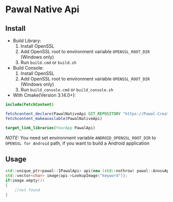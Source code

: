 # Pawal Native Api

## Install

* Build Library:
    1. Install OpenSSL 
    2. Add OpenSSL root to environment variable `OPENSSL_ROOT_DIR` (Windows only)
    3. Run `build.cmd` or `build.sh`
* Build Console:
    1. Install OpenSSL 
    2. Add OpenSSL root to environment variable `OPENSSL_ROOT_DIR` (Windows only)
    3. Run `build_console.cmd` or `build_console.sh`
* With Cmake(Version 3.14.0+):
```cmake
include(FetchContent)

fetchcontent_declare(PawalNativeApi GIT_REPOSITORY "https://Pawal-Creation/PawalNativeApi" GIT_TAG "Git tag" SOURCE_DIR "You install path")
fetchcontent_makeavailable(PawalNativeApi)

target_link_libraries(YourApp PawalApi)
```

_NOTE:_ You need set environment variable `ANDROID_OPENSSL_ROOT_DIR` to `OPENSSL for Android` path, if you want to build a Android application
## Usage

```cpp
std::unique_ptr<pawal::IPawalApi> api{new (std::nothrow) pawal::AnosuApi{}};
std::vector<char> image{api->LookupImage("keyword")};
if(image.empty())
{
    //not found
}
```